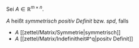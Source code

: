 Sei $A \in \mathbb{R}^{m \times n}$.

$A$ heißt *symmetrisch positiv Definit* bzw. *spd*, falls
- $A$ [[zettel/Matrix/Symmetrie|symmetrisch]]
- $A$ [[zettel/Matrix/Indefinitheit#^q|positv Definit]]